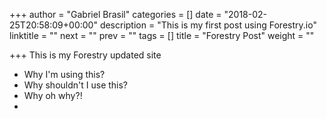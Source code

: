 +++
author = "Gabriel Brasil"
categories = []
date = "2018-02-25T20:58:09+00:00"
description = "This is my first post using Forestry.io"
linktitle = ""
next = ""
prev = ""
tags = []
title = "Forestry Post"
weight = ""

+++
This is my Forestry updated site

* Why I'm using this?
* Why shouldn't I use this?
* Why oh why?!
* 